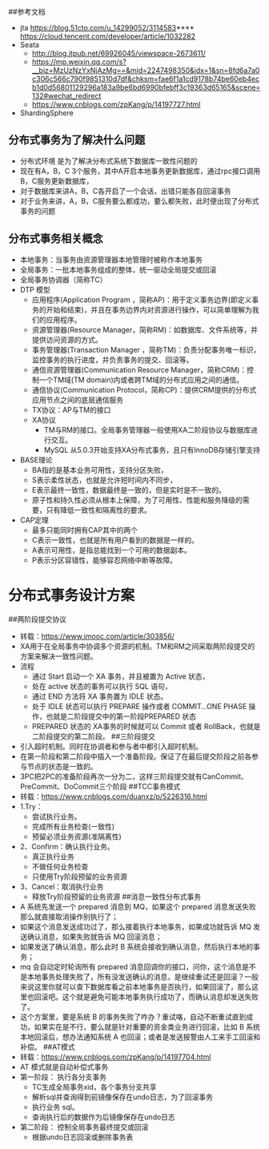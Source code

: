 ##参考文档
* jta 
    https://blog.51cto.com/u_14299052/3114583**** 
    https://cloud.tencent.com/developer/article/1032282
* Seata
    * http://blog.itpub.net/69926045/viewspace-2673611/
    * https://mp.weixin.qq.com/s?__biz=MzUzNzYxNjAzMg==&mid=2247498350&idx=1&sn=8fd6a7a0c306c566c790f9851310d7df&chksm=fae6f1a1cd9178b74be60eb4ecb1d0d56801129296a183a9be6bd6990bfebff3c19363d65165&scene=132#wechat_redirect
    * https://www.cnblogs.com/zpKang/p/14197727.html
 * ShardingSphere
## 分布式事务为了解决什么问题
* 分布式环境 是为了解决分布式系统下数据库一致性问题的
* 现在有A，B，C 3个服务，其中A开启本地事务更新数据库，通过rpc接口调用B，C服务更新数据库，
* 对于数据库来讲A，B，C各开启了一个会话，出错只能各自回滚事务
* 对于业务来讲，A，B，C服务要么都成功，要么都失败，此时便出现了分布式事务的问题
## 分布式事务相关概念
* 本地事务：当事务由资源管理器本地管理时被称作本地事务
* 全局事务：一批本地事务组成的整体，统一驱动全局提交或回滚
* 全局事务协调器（简称TC）
* DTP 模型
    * 应用程序(Application Program ，简称AP)：用于定义事务边界(即定义事务的开始和结束)，并且在事务边界内对资源进行操作，可以简单理解为我们的应用程序。
    * 资源管理器(Resource Manager，简称RM)：如数据库、文件系统等，并提供访问资源的方式。
    * 事务管理器(Transaction Manager ，简称TM)：负责分配事务唯一标识，监控事务的执行进度，并负责事务的提交、回滚等。
    * 通信资源管理器(Communication Resource Manager，简称CRM)：控制一个TM域(TM domain)内或者跨TM域的分布式应用之间的通信。
    * 通信协议(Communication Protocol，简称CP)：提供CRM提供的分布式应用节点之间的底层通信服务
    * TX协议：AP与TM的接口
    * XA协议
        * TM与RM的接口。全局事务管理器一般使用XA二阶段协议与数据库进行交互。
        * MySQL 从5.0.3开始支持XA分布式事务，且只有InnoDB存储引擎支持                                             
* BASE理论
    * BA指的是基本业务可用性，支持分区失败，
    * S表示柔性状态，也就是允许短时间内不同步，
    * E表示最终一致性，数据最终是一致的，但是实时是不一致的。
    * 原子性和持久性必须从根本上保障，为了可用性、性能和服务降级的需要，只有降低一致性和隔离性的要求。
* CAP定理
    * 最多只能同时拥有CAP其中的两个
    * C表示一致性，也就是所有用户看到的数据是一样的。
    * A表示可用性，是指总能找到一个可用的数据副本。
    * P表示分区容错性，能够容忍网络中断等故障。
# 分布式事务设计方案
##两阶段提交协议
* 转载：https://www.imooc.com/article/303856/
* XA用于在全局事务中协调多个资源的机制。TM和RM之间采取两阶段提交的方案来解决一致性问题。
* 流程
    * 通过 Start 启动一个 XA 事务，并且被置为 Active 状态，
    * 处在 active 状态的事务可以执行 SQL 语句，
    * 通过 END 方法将 XA 事务置为 IDLE 状态。
    * 处于 IDLE 状态可以执行 PREPARE 操作或者 COMMIT…ONE PHASE 操作，也就是二阶段提交中的第一阶段PREPARED 状态
    * PREPARED 状态的 XA事务的时候就可以 Commit 或者 RollBack，也就是二阶段提交的第二阶段。
##三阶段提交
* 引入超时机制。同时在协调者和参与者中都引入超时机制。
* 在第一阶段和第二阶段中插入一个准备阶段。保证了在最后提交阶段之前各参与节点的状态是一致的。
* 3PC把2PC的准备阶段再次一分为二，这样三阶段提交就有CanCommit、PreCommit、DoCommit三个阶段
##TCC事务模式
* 转载：https://www.cnblogs.com/duanxz/p/5226316.html
* 1.Try：
  - 尝试执行业务。
  - 完成所有业务检查(一致性)
  - 预留必须业务资源(准隔离性)
* 2、Confirm：确认执行业务。 
  - 真正执行业务
  - 不做任何业务检查
  - 只使用Try阶段预留的业务资源
* 3、Cancel：取消执行业务
  - 释放Try阶段预留的业务资源
##消息一致性分布式事务
* A 系统先发送一个 prepared 消息到 MQ，如果这个 prepared 消息发送失败那么就直接取消操作别执行了；
* 如果这个消息发送成功过了，那么接着执行本地事务，如果成功就告诉 MQ 发送确认消息，如果失败就告诉 MQ 回滚消息；
* 如果发送了确认消息，那么此时 B 系统会接收到确认消息，然后执行本地的事务；
* mq 会自动定时轮询所有 prepared 消息回调你的接口，问你，这个消息是不是本地事务处理失败了，所有没发送确认的消息，是继续重试还是回滚？一般来说这里你就可以查下数据库看之前本地事务是否执行，如果回滚了，那么这里也回滚吧。这个就是避免可能本地事务执行成功了，而确认消息却发送失败了。
* 这个方案里，要是系统 B 的事务失败了咋办？重试咯，自动不断重试直到成功，如果实在是不行，要么就是针对重要的资金类业务进行回滚，比如 B 系统本地回滚后，想办法通知系统 A 也回滚；或者是发送报警由人工来手工回滚和补偿。
##AT模式
* 转载：https://www.cnblogs.com/zpKang/p/14197704.html
* AT 模式就是自动补偿式事务
* 第一阶段： 执行各分支事务
    * TC生成全局事务xid，各个事务分支共享
    * 解析sql并查询得到前镜像保存在undo日志，为了回滚事务
    * 执行业务 sql。
    * 查询执行后的数据作为后镜像保存在undo日志  
* 第二阶段： 控制全局事务最终提交或回滚
    * 根据undo日志回滚或删除事务表
  



     

